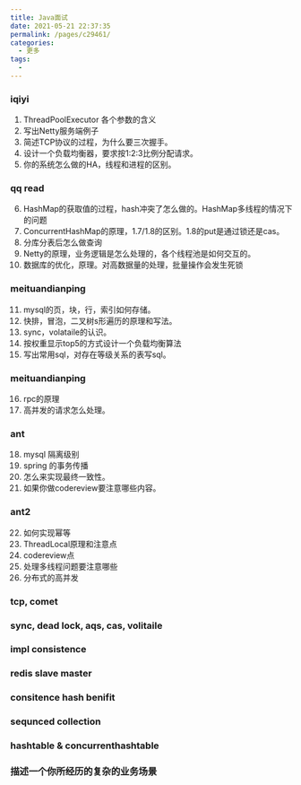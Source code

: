 ```yaml
---
title: Java面试
date: 2021-05-21 22:37:35
permalink: /pages/c29461/
categories:
  - 更多
tags:
  - 
---
```

### iqiyi
1. ThreadPoolExecutor 各个参数的含义
2. 写出Netty服务端例子
3. 简述TCP协议的过程，为什么要三次握手。
4. 设计一个负载均衡器，要求按1:2:3比例分配请求。
5. 你的系统怎么做的HA，线程和进程的区别。

### qq read
6. HashMap的获取值的过程，hash冲突了怎么做的。HashMap多线程的情况下的问题
7. ConcurrentHashMap的原理，1.7/1.8的区别。1.8的put是通过锁还是cas。
8. 分库分表后怎么做查询
9. Netty的原理，业务逻辑是怎么处理的，各个线程池是如何交互的。
10. 数据库的优化，原理。对高数据量的处理，批量操作会发生死锁


### meituandianping
11. mysql的页，块，行，索引如何存储。
12. 快排，冒泡，二叉树s形遍历的原理和写法。
13. sync，volataile的认识。
14. 按权重显示top5的方式设计一个负载均衡算法
15. 写出常用sql，对存在等级关系的表写sql。


### meituandianping
16. rpc的原理
17. 高并发的请求怎么处理。

### ant
18. mysql 隔离级别
19. spring 的事务传播
20. 怎么来实现最终一致性。
21. 如果你做codereview要注意哪些内容。

### ant2
22. 如何实现幂等
23. ThreadLocal原理和注意点
24. codereview点
25. 处理多线程问题要注意哪些
26. 分布式的高并发

### tcp, comet 
### sync, dead lock, aqs, cas, volitaile
### impl consistence
### redis slave master
### consitence hash benifit
### sequnced collection
### hashtable & concurrenthashtable
### 描述一个你所经历的复杂的业务场景